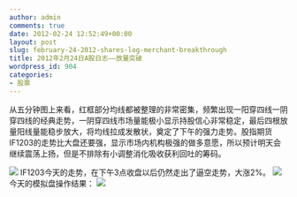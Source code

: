 ```yaml
---
author: admin
comments: true
date: 2012-02-24 12:52:49+00:00
layout: post
slug: february-24-2012-shares-log-merchant-breakthrough
title: 2012年2月24日A股日志——放量突破
wordpress_id: 904
categories:
- 股票
---
```


从五分钟图上来看，红框部分均线都被整理的非常密集，频繁出现一阳穿四线一阴穿四线的经典走势，一阴穿四线市场量能极小显示持股信心非常稳定，最后四根放量阳线量能稳步放大，将均线拉成发散状，奠定了下午的强力走势。股指期货IF1203的走势比大盘还要强，显示市场内机构极强的做多意愿，所以预计明天会继续震荡上扬，但是不排除有小调整消化吸收获利回吐的筹码。
<!-- more -->
[![](http://cctvsmg-wordpress.stor.sinaapp.com/uploads/2012/02/2012_02_24.jpg)](http://cctvsmg-wordpress.stor.sinaapp.com/uploads/2012/02/2012_02_24.jpg)
IF1203今天的走势，在下午3点收盘以后仍然走出了逼空走势，大涨2%。
[![](http://cctvsmg-wordpress.stor.sinaapp.com/uploads/2012/02/2012_02_24_if1203.jpg)](http://cctvsmg-wordpress.stor.sinaapp.com/uploads/2012/02/2012_02_24_if1203.jpg)
今天的模拟盘操作结果：
[![](http://cctvsmg-wordpress.stor.sinaapp.com/uploads/2012/02/2012_02_24_国泰.jpg)](http://cctvsmg-wordpress.stor.sinaapp.com/uploads/2012/02/2012_02_24_国泰.jpg)
